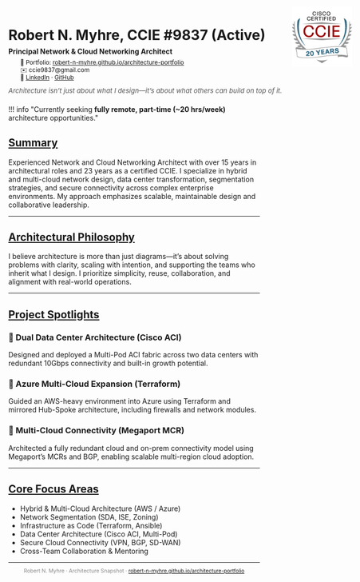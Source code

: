 <div style="display: flex; justify-content: space-between; align-items: flex-start;">
  <div style="line-height: 1.3; margin-top: 0; flex-grow: 1; flex-shrink: 1; flex-basis: 75%;">
    <h1 style="margin-bottom: 0.2em;">Robert N. Myhre, CCIE #9837 (Active)</h1>
    <p style="margin: 0 0 0.4em 0;"><strong>Principal Network & Cloud Networking Architect</strong></p>
    <div style="font-size: 0.85em; line-height: 1.25; margin-left: 2em;">
      <p style="margin: 0;">📎 Portfolio: <a href="https://robert-n-myhre.github.io/architecture-portfolio">robert-n-myhre.github.io/architecture-portfolio</a></p>
      <p style="margin: 0;">✉️ ccie9837@gmail.com</p>
      <p style="margin: 0;">🔗 <a href="https://www.linkedin.com/in/robert-n-myhre">LinkedIn</a> · <a href="https://github.com/robert-n-myhre">GitHub</a></p>
    </div>
    <p style="margin: 0.8em 0 0.4em 0; font-style: italic; color: #555; white-space: nowrap; font-size: 0.95em;">
      Architecture isn’t just about what I design—it’s about what others can build on top of it.
    </p>
  </div>

  <div style="flex: 0 0 auto;">
    <img id="ccie-logo" src="../assets/images/ccie_20years_med.jpg" alt="CCIE Logo" style="width: 120px; margin-left: 20px;" />
  </div>

</div>



!!! info "Currently seeking **fully remote, part-time (~20 hrs/week)** architecture opportunities."


## [Summary](https://robert-n-myhre.github.io/architecture-portfolio/)

Experienced Network and Cloud Networking Architect with over 15 years in architectural roles and 23 years as a certified CCIE. I specialize in hybrid and multi-cloud network design, data center transformation, segmentation strategies, and secure connectivity across complex enterprise environments. My approach emphasizes scalable, maintainable design and collaborative leadership.

---

## [Architectural Philosophy](https://robert-n-myhre.github.io/architecture-portfolio/architectural-philosophy/)

I believe architecture is more than just diagrams—it’s about solving problems with clarity, scaling with intention, and supporting the teams who inherit what I design. I prioritize simplicity, reuse, collaboration, and alignment with real-world operations.

---

## [Project Spotlights](https://robert-n-myhre.github.io/architecture-portfolio/#project-spotlights)

### 🔹 Dual Data Center Architecture (Cisco ACI)
Designed and deployed a Multi-Pod ACI fabric across two data centers with redundant 10Gbps connectivity and built-in growth potential.

### 🔹 Azure Multi-Cloud Expansion (Terraform)
Guided an AWS-heavy environment into Azure using Terraform and mirrored Hub-Spoke architecture, including firewalls and network modules.

### 🔹 Multi-Cloud Connectivity (Megaport MCR)
Architected a fully redundant cloud and on-prem connectivity model using Megaport’s MCRs and BGP, enabling scalable multi-region cloud adoption.

---

## [Core Focus Areas](https://robert-n-myhre.github.io/architecture-portfolio/projects/highlights/)

- Hybrid & Multi-Cloud Architecture (AWS / Azure)  
- Network Segmentation (SDA, ISE, Zoning)  
- Infrastructure as Code (Terraform, Ansible)  
- Data Center Architecture (Cisco ACI, Multi-Pod)  
- Secure Cloud Connectivity (VPN, BGP, SD-WAN)  
- Cross-Team Collaboration & Mentoring

<hr style="margin-top: 1em; margin-bottom: 0.6em;" />

<p style="text-align: center; font-size: 0.75em; color: #888;">
  Robert N. Myhre · Architecture Snapshot · <a href="https://robert-n-myhre.github.io/architecture-portfolio">robert-n-myhre.github.io/architecture-portfolio</a>
</p>
